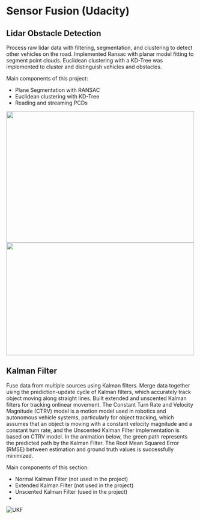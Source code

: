 # Sensor Fusion (Udacity)
## Lidar Obstacle Detection

Process raw lidar data with filtering, segmentation, and clustering to detect other vehicles on the road. Implemented Ransac with planar model fitting to segment point clouds. Euclidean clustering with a KD-Tree was implemented to cluster and distinguish vehicles and obstacles.

Main components of this project: 
- Plane Segmentation with RANSAC
- Euclidean clustering with KD-Tree
- Reading and streaming PCDs
  
<img src="https://github.com/user-attachments/assets/72341690-405a-4cf1-9a37-781ed8d739b6"  width="500" height="350"/>
<img src="https://github.com/user-attachments/assets/238bfead-790f-489b-90a2-08fe432849d2"  width="500" height="300"/>

## Kalman Filter
Fuse data from multiple sources using Kalman filters. Merge data together using the prediction-update cycle of Kalman filters, which accurately track object moving along straight lines. Built extended and unscented Kalman filters for tracking onlinear movement. The Constant Turn Rate and Velocity Magnitude (CTRV) model is a motion model used in robotics and autonomous vehicle systems, particularly for object tracking, which assumes that an object is moving with a constant velocity magnitude and a constant turn rate, and the Unscented Kalman Filter implementation is based on CTRV model. In the animation below, the green path represents the predicted path by the Kalman Filter. The Root Mean Squared Error (RMSE) between estimation and ground truth values is successfully minimized.

Main components of this section: 
- Normal Kalman Filter (not used in the project)
- Extended Kalman Filter (not used in the project)
- Unscented Kalman Filter (used in the project)
- 
![UKF](https://github.com/user-attachments/assets/a2b8f13f-f61f-4b5e-8c9e-98297d7d6643)
